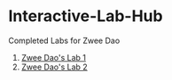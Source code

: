 # Interactive-Lab-Hub

Completed Labs for Zwee Dao

1. [Zwee Dao's Lab 1](//github.com/zweedao/IDD-Fa18-Lab1)
2. [Zwee Dao's Lab 2](//github.com/zweedao/IDD-Fa19-Lab2)
